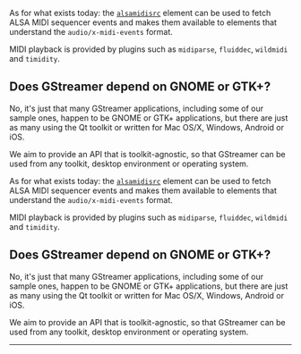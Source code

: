 
As for what exists today: the [`alsamidisrc`][alsamidisrc] element can be used
to fetch ALSA MIDI sequencer events and makes them available to elements that
understand the `audio/x-midi-events` format.

MIDI playback is provided by plugins such as `midiparse`, `fluiddec`,
`wildmidi` and `timidity`.

[alsamidisrc]: https://gstreamer.freedesktop.org/data/doc/gstreamer/head/gst-plugins-base-plugins/html/gst-plugins-base-plugins-alsamidisrc.html

## Does GStreamer depend on GNOME or GTK+?

No, it's just that many GStreamer applications, including some of our sample
ones, happen to be GNOME or GTK+ applications, but there are just as many
using the Qt toolkit or written for Mac OS/X, Windows, Android or iOS.

We aim to provide an API that is toolkit-agnostic, so that GStreamer can be used
from any toolkit, desktop environment or operating system.

As for what exists today: the [`alsamidisrc`][alsamidisrc] element can be used
to fetch ALSA MIDI sequencer events and makes them available to elements that
understand the `audio/x-midi-events` format.

MIDI playback is provided by plugins such as `midiparse`, `fluiddec`,
`wildmidi` and `timidity`.

[alsamidisrc]: https://gstreamer.freedesktop.org/data/doc/gstreamer/head/gst-plugins-base-plugins/html/gst-plugins-base-plugins-alsamidisrc.html

## Does GStreamer depend on GNOME or GTK+?

No, it's just that many GStreamer applications, including some of our sample
ones, happen to be GNOME or GTK+ applications, but there are just as many
using the Qt toolkit or written for Mac OS/X, Windows, Android or iOS.

We aim to provide an API that is toolkit-agnostic, so that GStreamer can be used
from any toolkit, desktop environment or operating system.

---

